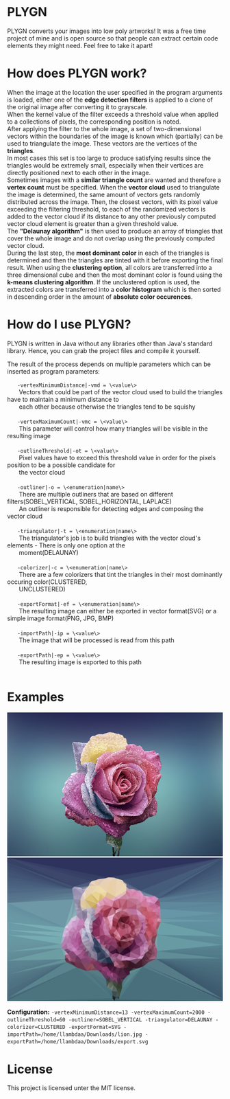 # PLYGN

PLYGN converts your images into low poly artworks! It was a free time project of mine and is open source so that people can extract certain code elements they might need.
Feel free to take it apart!

How does PLYGN work?
===
When the image at the location the user specified in the program arguments is loaded, either one of the **edge detection filters** is applied to a clone of the original image after converting it to grayscale.<br/>
When the kernel value of the filter exceeds a threshold value when applied to a collections of pixels, the corresponding position is noted.<br/>
After applying the filter to the whole image, a set of two-dimensional vectors within the boundaries of the image is known which (partially) can be used to triangulate the image. These vectors are the vertices of the **triangles**.<br/>
In most cases this set is too large to produce satisfying results since the triangles would be extremely small, especially when their vertices are directly positioned next to each other in the image.<br/>
Sometimes images with a **similar triangle count** are wanted and therefore a **vertex count** must be specified. When the **vector cloud** used to triangulate the image is determined, the same amount of vectors gets randomly distributed across the image. Then, the closest vectors, with its pixel value exceeding the filtering threshold, to each of the randomized vectors is added to the vector cloud if its distance to any other previously computed vector cloud element is greater than a given threshold value.<br/>
The **"Delaunay algorithm"** is then used to produce an array of triangles that cover the whole image and do not overlap using the previously computed vector cloud.<br/>
During the last step, the **most dominant color** in each of the triangles is determined and then the triangles are tinted with it before exporting the final result. When using the **clustering option**, all colors are transferred into a three dimensional cube and then the most dominant color is found using the **k-means clustering algorithm**. If the unclustered option is used, the extracted colors are transferred into a **color histogram** which is then sorted in descending order in the amount of **absolute color occurences**.

How do I use PLYGN?
===
PLYGN is written in Java without any libraries other than Java's standard library.
Hence, you can grab the project files and compile it yourself.

The result of the process depends on multiple parameters which can be inserted as program parameters:

&nbsp;&nbsp;&nbsp;&nbsp;&nbsp;  `-vertexMinimumDistance|-vmd = \<value\>` <br/>
&nbsp;&nbsp;&nbsp;&nbsp;&nbsp;&nbsp;    Vectors that could be part of the vector cloud used to build the triangles have to maintain a minimum distance to<br/> &nbsp;&nbsp;&nbsp;&nbsp;&nbsp;&nbsp;&nbsp;each other because otherwise the triangles tend to be squishy<br/><br/>
&nbsp;&nbsp;&nbsp;&nbsp;&nbsp;  `-vertexMaximumCount|-vmc = \<value\>` <br/>
&nbsp;&nbsp;&nbsp;&nbsp;&nbsp;&nbsp;    This parameter will control how many triangles will be visible in the resulting image<br/><br/>
&nbsp;&nbsp;&nbsp;&nbsp;&nbsp;  `-outlineThreshold|-ot = \<value\>` <br/>
&nbsp;&nbsp;&nbsp;&nbsp;&nbsp;&nbsp;    Pixel values have to exceed this threshold value in order for the pixels position to be a possible candidate for<br/>&nbsp;&nbsp;&nbsp;&nbsp;&nbsp;&nbsp;&nbsp;the vector cloud<br/><br/>
&nbsp;&nbsp;&nbsp;&nbsp;&nbsp;  `-outliner|-o = \<enumeration|name\>` <br/>
&nbsp;&nbsp;&nbsp;&nbsp;&nbsp;&nbsp;    There are multiple outliners that are based on different filters(SOBEL_VERTICAL, SOBEL_HORIZONTAL, LAPLACE)<br/>&nbsp;&nbsp;&nbsp;&nbsp;&nbsp;&nbsp; An outliner is responsible for detecting edges and composing the vector cloud<br/><br/>
&nbsp;&nbsp;&nbsp;&nbsp;&nbsp;  `-triangulator|-t = \<enumeration|name\>` <br/>
&nbsp;&nbsp;&nbsp;&nbsp;&nbsp;&nbsp;    The triangulator's job is to build triangles with the vector cloud's elements - There is only one option at the<br/>&nbsp;&nbsp;&nbsp;&nbsp;&nbsp;&nbsp; moment(DELAUNAY)<br/><br/>
&nbsp;&nbsp;&nbsp;&nbsp;&nbsp;  `-colorizer|-c = \<enumeration|name\>` <br/>
&nbsp;&nbsp;&nbsp;&nbsp;&nbsp;&nbsp;    There are a few colorizers that tint the triangles in their most dominantly occuring color(CLUSTERED,<br/>&nbsp;&nbsp;&nbsp;&nbsp;&nbsp;&nbsp; UNCLUSTERED)<br/><br/>
&nbsp;&nbsp;&nbsp;&nbsp;&nbsp;  `-exportFormat|-ef = \<enumeration|name\>` <br/>
&nbsp;&nbsp;&nbsp;&nbsp;&nbsp;&nbsp;    The resulting image can either be exported in vector format(SVG) or a simple image format(PNG, JPG, BMP)<br/><br/>
&nbsp;&nbsp;&nbsp;&nbsp;&nbsp;  `-importPath|-ip = \<value\>` <br/>
&nbsp;&nbsp;&nbsp;&nbsp;&nbsp;&nbsp;    The image that will be processed is read from this path<br/><br/>
&nbsp;&nbsp;&nbsp;&nbsp;&nbsp;  `-exportPath|-ep = \<value\>` <br/>
&nbsp;&nbsp;&nbsp;&nbsp;&nbsp;&nbsp;    The resulting image is exported to this path<br/><br/>

Examples
===
![Original](original.jpg)
![Processed](processed.svg)

**Configuration:**
`-vertexMinimumDistance=13
-vertexMaximumCount=2000
-outlineThreshold=60
-outliner=SOBEL_VERTICAL
-triangulator=DELAUNAY
-colorizer=CLUSTERED
-exportFormat=SVG
-importPath=/home/llambdaa/Downloads/lion.jpg
-exportPath=/home/llambdaa/Downloads/export.svg`

License
===
This project is licensed unter the MIT license.
